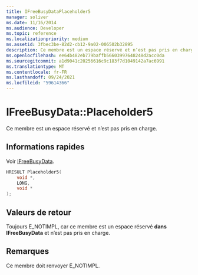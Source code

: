 ```yaml
---
title: IFreeBusyDataPlaceholder5
manager: soliver
ms.date: 11/16/2014
ms.audience: Developer
ms.topic: reference
ms.localizationpriority: medium
ms.assetid: 3fbec3be-82d2-cb12-9a02-006502b32895
description: Ce membre est un espace réservé et n’est pas pris en charge.
ms.openlocfilehash: ee64b482eb779baffb56603997648248d2acc0da
ms.sourcegitcommit: a1d9041c20256616c9c183f7d1049142a7ac6991
ms.translationtype: MT
ms.contentlocale: fr-FR
ms.lasthandoff: 09/24/2021
ms.locfileid: "59614366"
---
```

# <a name="ifreebusydataplaceholder5"></a>IFreeBusyData::Placeholder5

Ce membre est un espace réservé et n’est pas pris en charge.
  
## <a name="quick-info"></a>Informations rapides

Voir [IFreeBusyData](ifreebusydata.md).
  
```cpp
HRESULT Placeholder5( 
    void *,  
    LONG,  
    void * 
);
```

## <a name="return-values"></a>Valeurs de retour

Toujours E_NOTIMPL, car ce membre est un espace réservé **dans IFreeBusyData** et n’est pas pris en charge. 
  
## <a name="remarks"></a>Remarques

Ce membre doit renvoyer E_NOTIMPL.
  

